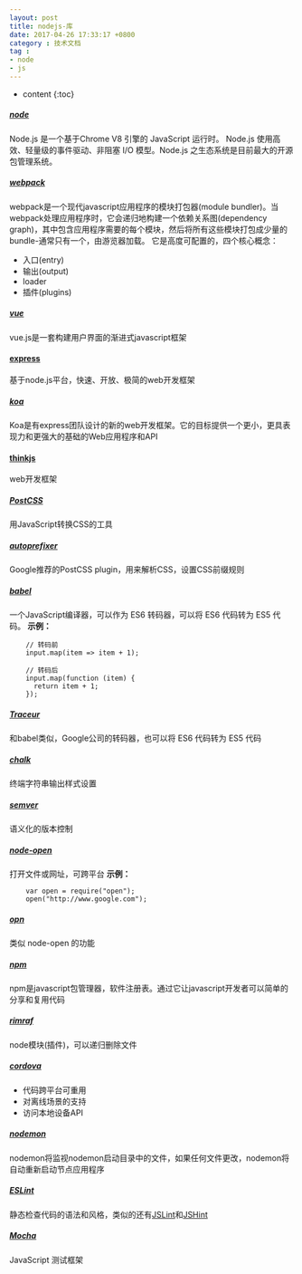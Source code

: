 ```yaml
---
layout: post
title: nodejs-库
date: 2017-04-26 17:33:17 +0800
category : 技术文档
tag :
- node
- js
---
```

* content
{:toc}

##### [node](https://nodejs.org/zh-cn/)

Node.js 是一个基于Chrome V8 引擎的 JavaScript 运行时。 Node.js 使用高效、轻量级的事件驱动、非阻塞 I/O 模型。Node.js 之生态系统是目前最大的开源包管理系统。

##### [webpack](https://webpack.js.org/)
webpack是一个现代javascript应用程序的模块打包器(module bundler)。当webpack处理应用程序时，它会递归地构建一个依赖关系图(dependency graph)，其中包含应用程序需要的每个模块，然后将所有这些模块打包成少量的bundle-通常只有一个，由游览器加载。
它是高度可配置的，四个核心概念：
- 入口(entry)
- 输出(output)
- loader
- 插件(plugins)

##### [vue](https://cn.vuejs.org/)
vue.js是一套构建用户界面的渐进式javascript框架

#### [express](http://www.expressjs.com.cn/)
基于node.js平台，快速、开放、极简的web开发框架

##### [koa](http://koajs.com/)
Koa是有express团队设计的新的web开发框架。它的目标提供一个更小，更具表现力和更强大的基础的Web应用程序和API

#### [thinkjs](https://thinkjs.org/)
web开发框架

##### [PostCSS ](http://postcss.org/)
用JavaScript转换CSS的工具

##### [autoprefixer](https://github.com/postcss/autoprefixer)
Google推荐的PostCSS plugin，用来解析CSS，设置CSS前缀规则

##### [babel](https://babeljs.io/)
一个JavaScript编译器，可以作为 ES6 转码器，可以将 ES6 代码转为 ES5 代码。
**示例：**
```
    // 转码前
    input.map(item => item + 1);

    // 转码后
    input.map(function (item) {
      return item + 1;
    });
```

##### [Traceur](https://github.com/google/traceur-compiler)
和babel类似，Google公司的转码器，也可以将 ES6 代码转为 ES5 代码

##### [chalk](https://github.com/chalk/chalk)
终端字符串输出样式设置

##### [semver](http://semver.org/lang/zh-CN/)
语义化的版本控制

##### [node-open](https://github.com/pwnall/node-open)
打开文件或网址，可跨平台
**示例：**
```
    var open = require("open");
    open("http://www.google.com");
```

##### [opn](https://github.com/sindresorhus/opn)
 类似 node-open 的功能

##### [npm](https://www.npmjs.com/)
npm是javascript包管理器，软件注册表。通过它让javascript开发者可以简单的分享和复用代码

##### [rimraf]()
node模块(插件)，可以递归删除文件

##### [cordova](http://cordova.apache.org/)
- 代码跨平台可重用
- 对离线场景的支持
- 访问本地设备API

##### [nodemon](http://nodemon.io/)
nodemon将监视nodemon启动目录中的文件，如果任何文件更改，nodemon将自动重新启动节点应用程序

##### [ESLint](https://eslint.org/)
静态检查代码的语法和风格，类似的还有[JSLint](http://jslint.com/)和[JSHint](http://jshint.com/)

##### [Mocha](http://mochajs.org/)
JavaScript 测试框架

















